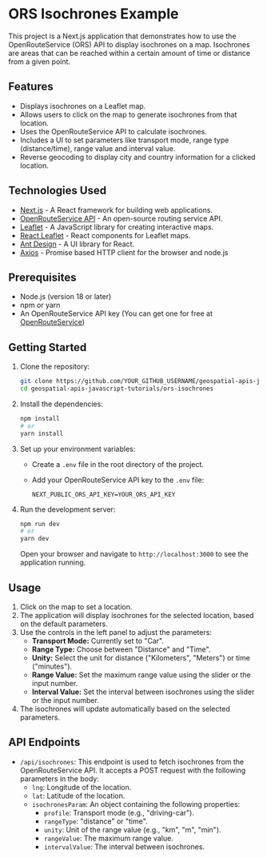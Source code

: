 # ORS Isochrones Example

This project is a Next.js application that demonstrates how to use the OpenRouteService (ORS) API to display isochrones on a map. Isochrones are areas that can be reached within a certain amount of time or distance from a given point.

## Features

-   Displays isochrones on a Leaflet map.
-   Allows users to click on the map to generate isochrones from that location.
-   Uses the OpenRouteService API to calculate isochrones.
-   Includes a UI to set parameters like transport mode, range type (distance/time), range value and interval value.
-   Reverse geocoding to display city and country information for a clicked location.

## Technologies Used

-   [Next.js](https://nextjs.org/) - A React framework for building web applications.
-   [OpenRouteService API](https://openrouteservice.org/) - An open-source routing service API.
-   [Leaflet](https://leafletjs.com/) - A JavaScript library for creating interactive maps.
-   [React Leaflet](https://react-leaflet.js.org/) - React components for Leaflet maps.
-   [Ant Design](https://ant.design/) - A UI library for React.
-   [Axios](https://axios-http.com/docs/intro) - Promise based HTTP client for the browser and node.js

## Prerequisites

-   Node.js (version 18 or later)
-   npm or yarn
-   An OpenRouteService API key (You can get one for free at [OpenRouteService](https://openrouteservice.org/))

## Getting Started

1.  Clone the repository:

    ```bash
    git clone https://github.com/YOUR_GITHUB_USERNAME/geospatial-apis-javascript-tutorials.git
    cd geospatial-apis-javascript-tutorials/ors-isochrones
    ```

2.  Install the dependencies:

    ```bash
    npm install
    # or
    yarn install
    ```

3.  Set up your environment variables:

    -   Create a `.env` file in the root directory of the project.
    -   Add your OpenRouteService API key to the `.env` file:

        ```
        NEXT_PUBLIC_ORS_API_KEY=YOUR_ORS_API_KEY
        ```

4.  Run the development server:

    ```bash
    npm run dev
    # or
    yarn dev
    ```

    Open your browser and navigate to `http://localhost:3000` to see the application running.

## Usage

1.  Click on the map to set a location.
2.  The application will display isochrones for the selected location, based on the default parameters.
3.  Use the controls in the left panel to adjust the parameters:
    -   **Transport Mode:** Currently set to "Car".
    -   **Range Type:** Choose between "Distance" and "Time".
    -   **Unity:** Select the unit for distance ("Kilometers", "Meters") or time ("minutes").
    -   **Range Value:** Set the maximum range value using the slider or the input number.
    -   **Interval Value:** Set the interval between isochrones using the slider or the input number.
4.  The isochrones will update automatically based on the selected parameters.

## API Endpoints

-   `/api/isochrones`: This endpoint is used to fetch isochrones from the OpenRouteService API. It accepts a POST request with the following parameters in the body:
    -   `lng`: Longitude of the location.
    -   `lat`: Latitude of the location.
    -   `isochronesParam`: An object containing the following properties:
        -   `profile`: Transport mode (e.g., "driving-car").
        -   `rangeType`: "distance" or "time".
        -   `unity`: Unit of the range value (e.g., "km", "m", "min").
        -   `rangeValue`: The maximum range value.
        -   `intervalValue`: The interval between isochrones.


